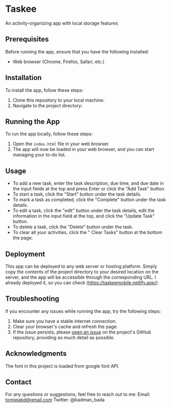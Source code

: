 # Taskee
An activity-organizing app with local storage features

## Prerequisites
Before running the app, ensure that you have the following installed:
- Web browser (Chrome, Firefox, Safari, etc.)

## Installation
To install the app, follow these steps:
1. Clone this repository to your local machine:
2. Navigate to the project directory:

## Running the App
To run the app locally, follow these steps:
1. Open the `index.html` file in your web browser.
2. The app will now be loaded in your web browser, and you can start managing your to-do list.

## Usage
- To add a new task, enter the task description, due time, and due date in the input fields at the top and press Enter or click the "Add Task" button.
- To start a task, click the "Start" button under the task details.
- To mark a task as completed, click the "Complete" button under the task details.
- To edit a task, click the "edit" button under the task details, edit the information in the input field at the top, and click the "Update Task" button.
- To delete a task, click the "Delete" button under the task.
- To clear all your activities, click the " Clear Tasks" button at the bottom the page.

## Deployment
This app can be deployed to any web server or hosting platform. Simply copy the contents of the project directory to your desired location on the server, and the app will be accessible through the corresponding URL.
I already deployed it, so you can check (https://taskeemobile.netlify.app/).

## Troubleshooting
If you encounter any issues while running the app, try the following steps:
1. Make sure you have a stable internet connection.
2. Clear your browser's cache and refresh the page.
3. If the issue persists, please [open an issue](https://github.com/Tommy-Bada/Taskee/issues) on the project's GitHub repository, providing as much detail as possible.

## Acknowledgments
The font in this project is loaded from google font API.

## Contact
For any questions or suggestions, feel free to reach out to me:
Email: tomiwabd@gmail.com
Twitter: @badman_bada







